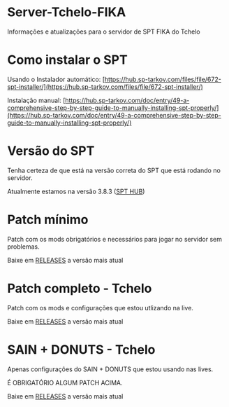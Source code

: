 # Server-Tchelo-FIKA
 Informações e atualizações para o servidor de SPT FIKA do Tchelo

# Como instalar o SPT
Usando o Instalador automático: [https://hub.sp-tarkov.com/files/file/672-spt-installer/](https://hub.sp-tarkov.com/files/file/672-spt-installer/)

Instalação manual: [https://hub.sp-tarkov.com/doc/entry/49-a-comprehensive-step-by-step-guide-to-manually-installing-spt-properly/](https://hub.sp-tarkov.com/doc/entry/49-a-comprehensive-step-by-step-guide-to-manually-installing-spt-properly/)

# Versão do SPT
Tenha certeza de que está na versão correta do SPT que está rodando no servidor.

Atualmente estamos na versão 3.8.3 ([SPT HUB](https://hub.sp-tarkov.com/files/file/16-spt/#versions))

# Patch mínimo
Patch com os mods obrigatórios e necessários para jogar no servidor sem problemas.

Baixe em [RELEASES](https://github.com/marceloft/Server-Tchelo-FIKA/releases) a versão mais atual

# Patch completo - Tchelo
Patch com os mods e configurações que estou utlizando na live.

Baixe em [RELEASES](https://github.com/marceloft/Server-Tchelo-FIKA/releases) a versão mais atual

# SAIN + DONUTS - Tchelo
Apenas configurações do SAIN + DONUTS que estou usando nas lives.

É OBRIGATÓRIO ALGUM PATCH ACIMA.

Baixe em [RELEASES](https://github.com/marceloft/Server-Tchelo-FIKA/releases) a versão mais atual
